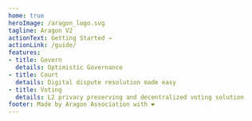 ```yaml
---
home: true
heroImage: /aragon_logo.svg
tagline: Aragon V2
actionText: Getting Started →
actionLink: /guide/
features:
- title: Govern
  details: Optimistic Governance 
- title: Court
  details: Digital dispute resolution made easy
- title: Voting
  details: L2 privacy preserving and decentralized voting solution
footer: Made by Aragon Association with ❤️
---
```

